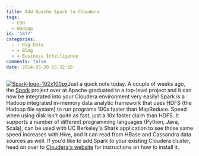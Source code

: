 ```yaml
---
title: Add Apache Spark to Cloudera
tags:
  - CDH
  - Hadoop
id: '1877'
categories:
  - - Big Data
  - - Blog
  - - Business Intelligence
comments: false
date: 2014-03-20 15:32:18
---
```


[![Spark-logo-192x100px](http://edpflager.com/wp-content/uploads/2014/03/Spark-logo-192x100px.png)](http://edpflager.com/wp-content/uploads/2014/03/Spark-logo-192x100px.png)Just a quick note today. A couple of weeks ago, the [Spark](http://spark.apache.org/) project over at Apache graduated to a top-level project and it can now be integrated into your Cloudera environment very easily! Spark is a Hadoop integrated in-memory data analytic framework that uses HDFS (the Hadoop file system) to run programs 100x faster than MapReduce. Speed when using disk isn't quite as fast, just a 10x faster claim than HDFS. It supports a number of different programming languages (Python, Java, Scala), can be used with UC Berkeley's Shark application to see those same speed increases with Hive, and it can read from HBase and Cassandra data sources as well. If you'd like to add Spark to your existing Cloudera cluster, head on over to [Cloudera's website](http://www.cloudera.com/content/cloudera-content/cloudera-docs/CM4Ent/latest/Cloudera-Manager-Installation-Guide/cmig_spark_installation_standalone.html) for instructions on how to install it.
